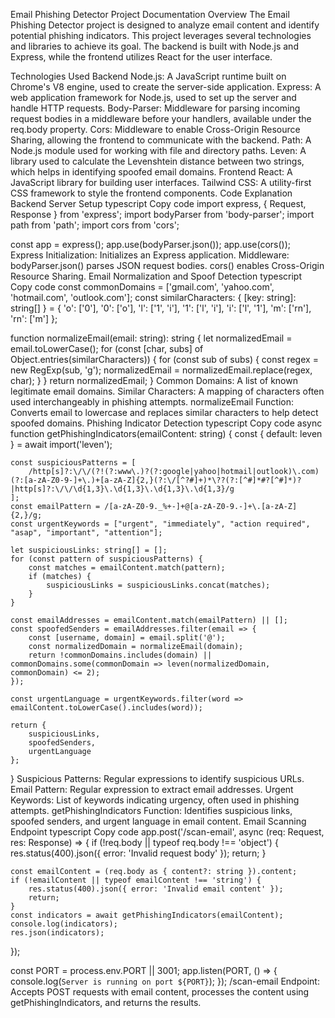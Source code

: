 Email Phishing Detector Project Documentation
Overview
The Email Phishing Detector project is designed to analyze email content and identify potential phishing indicators. This project leverages several technologies and libraries to achieve its goal. The backend is built with Node.js and Express, while the frontend utilizes React for the user interface.

Technologies Used
Backend
Node.js: A JavaScript runtime built on Chrome's V8 engine, used to create the server-side application.
Express: A web application framework for Node.js, used to set up the server and handle HTTP requests.
Body-Parser: Middleware for parsing incoming request bodies in a middleware before your handlers, available under the req.body property.
Cors: Middleware to enable Cross-Origin Resource Sharing, allowing the frontend to communicate with the backend.
Path: A Node.js module used for working with file and directory paths.
Leven: A library used to calculate the Levenshtein distance between two strings, which helps in identifying spoofed email domains.
Frontend
React: A JavaScript library for building user interfaces.
Tailwind CSS: A utility-first CSS framework to style the frontend components.
Code Explanation
Backend
Server Setup
typescript
Copy code
import express, { Request, Response } from 'express';
import bodyParser from 'body-parser';
import path from 'path';
import cors from 'cors';

const app = express();
app.use(bodyParser.json());
app.use(cors());
Express Initialization: Initializes an Express application.
Middleware:
bodyParser.json() parses JSON request bodies.
cors() enables Cross-Origin Resource Sharing.
Email Normalization and Spoof Detection
typescript
Copy code
const commonDomains = ['gmail.com', 'yahoo.com', 'hotmail.com', 'outlook.com'];
const similarCharacters: { [key: string]: string[] } = {
    'o': ['0'],
    '0': ['o'],
    'l': ['1', 'i'],
    '1': ['l', 'i'],
    'i': ['l', '1'],
    'm': ['rn'],
    'rn': ['m']
};

function normalizeEmail(email: string): string {
    let normalizedEmail = email.toLowerCase();
    for (const [char, subs] of Object.entries(similarCharacters)) {
        for (const sub of subs) {
            const regex = new RegExp(sub, 'g');
            normalizedEmail = normalizedEmail.replace(regex, char);
        }
    }
    return normalizedEmail;
}
Common Domains: A list of known legitimate email domains.
Similar Characters: A mapping of characters often used interchangeably in phishing attempts.
normalizeEmail Function: Converts email to lowercase and replaces similar characters to help detect spoofed domains.
Phishing Indicator Detection
typescript
Copy code
async function getPhishingIndicators(emailContent: string) {
    const { default: leven } = await import('leven');

    const suspiciousPatterns = [
        /http[s]?:\/\/(?!(?:www\.)?(?:google|yahoo|hotmail|outlook)\.com)(?:[a-zA-Z0-9-]+\.)+[a-zA-Z]{2,}(?:\/[^?#]+)*\??(?:[^#]*#?[^#]*)?|http[s]?:\/\/\d{1,3}\.\d{1,3}\.\d{1,3}\.\d{1,3}/g
    ];
    const emailPattern = /[a-zA-Z0-9._%+-]+@[a-zA-Z0-9.-]+\.[a-zA-Z]{2,}/g;
    const urgentKeywords = ["urgent", "immediately", "action required", "asap", "important", "attention"];

    let suspiciousLinks: string[] = [];
    for (const pattern of suspiciousPatterns) {
        const matches = emailContent.match(pattern);
        if (matches) {
            suspiciousLinks = suspiciousLinks.concat(matches);
        }
    }

    const emailAddresses = emailContent.match(emailPattern) || [];
    const spoofedSenders = emailAddresses.filter(email => {
        const [username, domain] = email.split('@');
        const normalizedDomain = normalizeEmail(domain);
        return !commonDomains.includes(domain) || commonDomains.some(commonDomain => leven(normalizedDomain, commonDomain) <= 2);
    });

    const urgentLanguage = urgentKeywords.filter(word => emailContent.toLowerCase().includes(word));

    return {
        suspiciousLinks,
        spoofedSenders,
        urgentLanguage
    };
}
Suspicious Patterns: Regular expressions to identify suspicious URLs.
Email Pattern: Regular expression to extract email addresses.
Urgent Keywords: List of keywords indicating urgency, often used in phishing attempts.
getPhishingIndicators Function: Identifies suspicious links, spoofed senders, and urgent language in email content.
Email Scanning Endpoint
typescript
Copy code
app.post('/scan-email', async (req: Request, res: Response) => {
    if (!req.body || typeof req.body !== 'object') {
        res.status(400).json({ error: 'Invalid request body' });
        return;
    }

    const emailContent = (req.body as { content?: string }).content;
    if (!emailContent || typeof emailContent !== 'string') {
        res.status(400).json({ error: 'Invalid email content' });
        return;
    }
    const indicators = await getPhishingIndicators(emailContent);
    console.log(indicators);
    res.json(indicators);
});

const PORT = process.env.PORT || 3001;
app.listen(PORT, () => {
    console.log(`Server is running on port ${PORT}`);
});
/scan-email Endpoint: Accepts POST requests with email content, processes the content using getPhishingIndicators, and returns the results.